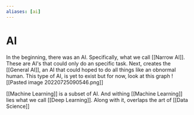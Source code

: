 ```yaml
---
aliases: [ai]
---
```

# AI
In the beginning, there was an AI. Specifically, what we call [[Narrow AI]]. These are AI's that could only do an specific task. Next, creates the [[General AI]], an AI that could hoped to do all things like an obnormal human. This type of AI, is yet to exist but for now, look at this graph
![[Pasted image 20220725090546.png]]

[[Machine Learning]] is a subset of AI. And withing [[Machine Learning]] lies what we call [[Deep Learning]]. Along with it, overlaps the art of [[Data Science]]

